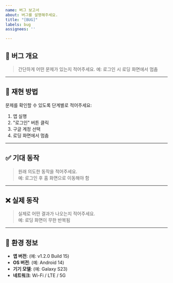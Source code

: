 ```yaml
---
name: 버그 보고서
about: 버그를 설명해주세요.
title: "[BUG]"
labels: bug
assignees: ''

---
```


## 📌 버그 개요
> 간단하게 어떤 문제가 있는지 적어주세요.
예: 로그인 시 로딩 화면에서 멈춤

---

## 🔁 재현 방법
문제를 확인할 수 있도록 단계별로 적어주세요:
1. 앱 실행
2. "로그인" 버튼 클릭
3. 구글 계정 선택
4. 로딩 화면에서 멈춤

---

## ✅ 기대 동작
> 원래 의도한 동작을 적어주세요.  
예: 로그인 후 홈 화면으로 이동해야 함

---

## ❌ 실제 동작
> 실제로 어떤 결과가 나오는지 적어주세요.  
예: 로딩 화면이 무한 반복됨

---

## 📱 환경 정보
- **앱 버전**: (예: v1.2.0 Build 15)
- **OS 버전**: (예: Android 14)
- **기기 모델**: (예: Galaxy S23)
- **네트워크**: Wi-Fi / LTE / 5G
